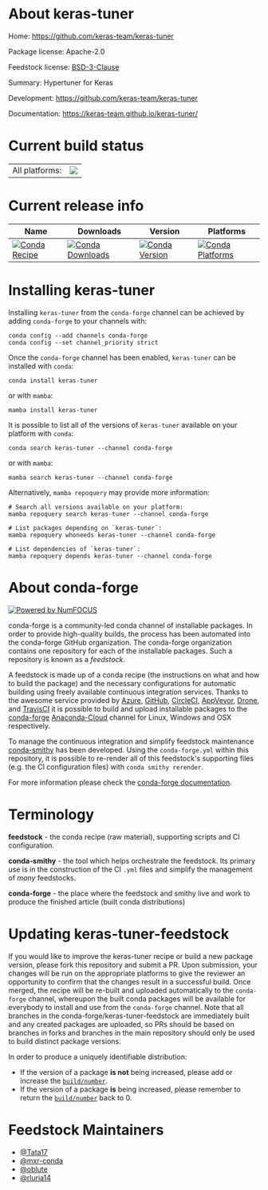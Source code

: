 About keras-tuner
=================

Home: https://github.com/keras-team/keras-tuner

Package license: Apache-2.0

Feedstock license: [BSD-3-Clause](https://github.com/conda-forge/keras-tuner-feedstock/blob/main/LICENSE.txt)

Summary: Hypertuner for Keras

Development: https://github.com/keras-team/keras-tuner

Documentation: https://keras-team.github.io/keras-tuner/

Current build status
====================


<table><tr><td>All platforms:</td>
    <td>
      <a href="https://dev.azure.com/conda-forge/feedstock-builds/_build/latest?definitionId=9250&branchName=main">
        <img src="https://dev.azure.com/conda-forge/feedstock-builds/_apis/build/status/keras-tuner-feedstock?branchName=main">
      </a>
    </td>
  </tr>
</table>

Current release info
====================

| Name | Downloads | Version | Platforms |
| --- | --- | --- | --- |
| [![Conda Recipe](https://img.shields.io/badge/recipe-keras--tuner-green.svg)](https://anaconda.org/conda-forge/keras-tuner) | [![Conda Downloads](https://img.shields.io/conda/dn/conda-forge/keras-tuner.svg)](https://anaconda.org/conda-forge/keras-tuner) | [![Conda Version](https://img.shields.io/conda/vn/conda-forge/keras-tuner.svg)](https://anaconda.org/conda-forge/keras-tuner) | [![Conda Platforms](https://img.shields.io/conda/pn/conda-forge/keras-tuner.svg)](https://anaconda.org/conda-forge/keras-tuner) |

Installing keras-tuner
======================

Installing `keras-tuner` from the `conda-forge` channel can be achieved by adding `conda-forge` to your channels with:

```
conda config --add channels conda-forge
conda config --set channel_priority strict
```

Once the `conda-forge` channel has been enabled, `keras-tuner` can be installed with `conda`:

```
conda install keras-tuner
```

or with `mamba`:

```
mamba install keras-tuner
```

It is possible to list all of the versions of `keras-tuner` available on your platform with `conda`:

```
conda search keras-tuner --channel conda-forge
```

or with `mamba`:

```
mamba search keras-tuner --channel conda-forge
```

Alternatively, `mamba repoquery` may provide more information:

```
# Search all versions available on your platform:
mamba repoquery search keras-tuner --channel conda-forge

# List packages depending on `keras-tuner`:
mamba repoquery whoneeds keras-tuner --channel conda-forge

# List dependencies of `keras-tuner`:
mamba repoquery depends keras-tuner --channel conda-forge
```


About conda-forge
=================

[![Powered by
NumFOCUS](https://img.shields.io/badge/powered%20by-NumFOCUS-orange.svg?style=flat&colorA=E1523D&colorB=007D8A)](https://numfocus.org)

conda-forge is a community-led conda channel of installable packages.
In order to provide high-quality builds, the process has been automated into the
conda-forge GitHub organization. The conda-forge organization contains one repository
for each of the installable packages. Such a repository is known as a *feedstock*.

A feedstock is made up of a conda recipe (the instructions on what and how to build
the package) and the necessary configurations for automatic building using freely
available continuous integration services. Thanks to the awesome service provided by
[Azure](https://azure.microsoft.com/en-us/services/devops/), [GitHub](https://github.com/),
[CircleCI](https://circleci.com/), [AppVeyor](https://www.appveyor.com/),
[Drone](https://cloud.drone.io/welcome), and [TravisCI](https://travis-ci.com/)
it is possible to build and upload installable packages to the
[conda-forge](https://anaconda.org/conda-forge) [Anaconda-Cloud](https://anaconda.org/)
channel for Linux, Windows and OSX respectively.

To manage the continuous integration and simplify feedstock maintenance
[conda-smithy](https://github.com/conda-forge/conda-smithy) has been developed.
Using the ``conda-forge.yml`` within this repository, it is possible to re-render all of
this feedstock's supporting files (e.g. the CI configuration files) with ``conda smithy rerender``.

For more information please check the [conda-forge documentation](https://conda-forge.org/docs/).

Terminology
===========

**feedstock** - the conda recipe (raw material), supporting scripts and CI configuration.

**conda-smithy** - the tool which helps orchestrate the feedstock.
                   Its primary use is in the construction of the CI ``.yml`` files
                   and simplify the management of *many* feedstocks.

**conda-forge** - the place where the feedstock and smithy live and work to
                  produce the finished article (built conda distributions)


Updating keras-tuner-feedstock
==============================

If you would like to improve the keras-tuner recipe or build a new
package version, please fork this repository and submit a PR. Upon submission,
your changes will be run on the appropriate platforms to give the reviewer an
opportunity to confirm that the changes result in a successful build. Once
merged, the recipe will be re-built and uploaded automatically to the
`conda-forge` channel, whereupon the built conda packages will be available for
everybody to install and use from the `conda-forge` channel.
Note that all branches in the conda-forge/keras-tuner-feedstock are
immediately built and any created packages are uploaded, so PRs should be based
on branches in forks and branches in the main repository should only be used to
build distinct package versions.

In order to produce a uniquely identifiable distribution:
 * If the version of a package **is not** being increased, please add or increase
   the [``build/number``](https://docs.conda.io/projects/conda-build/en/latest/resources/define-metadata.html#build-number-and-string).
 * If the version of a package **is** being increased, please remember to return
   the [``build/number``](https://docs.conda.io/projects/conda-build/en/latest/resources/define-metadata.html#build-number-and-string)
   back to 0.

Feedstock Maintainers
=====================

* [@Tata17](https://github.com/Tata17/)
* [@mxr-conda](https://github.com/mxr-conda/)
* [@oblute](https://github.com/oblute/)
* [@rluria14](https://github.com/rluria14/)

